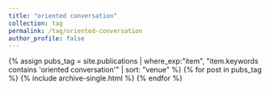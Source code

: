 ```yaml
---
title: "oriented conversation"
collection: tag
permalink: /tag/oriented-conversation
author_profile: false
---
```

{% assign pubs_tag = site.publications | where_exp:"item", "item.keywords contains 'oriented conversation'" | sort: "venue" %}
{% for post in pubs_tag %}
  {% include archive-single.html %}
{% endfor %}